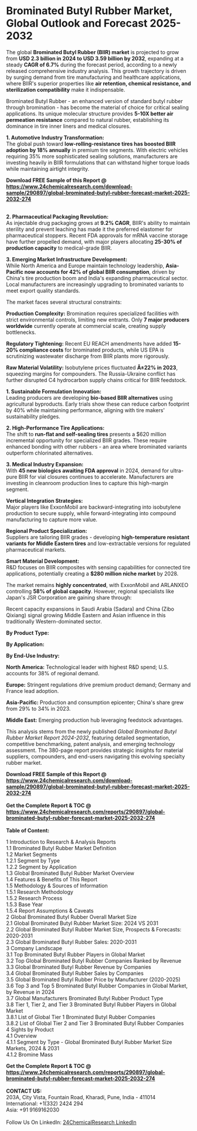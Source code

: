 <h1>Brominated Butyl Rubber Market, Global Outlook and Forecast 2025-2032</h1><p>The global <strong>Brominated Butyl Rubber (BIIR) market</strong> is projected to grow from <strong>USD 2.3 billion in 2024 to USD 3.59 billion by 2032</strong>, expanding at a steady <strong>CAGR of 6.7%</strong> during the forecast period, according to a newly released comprehensive industry analysis. This growth trajectory is driven by surging demand from tire manufacturing and healthcare applications, where BIIR's superior properties like <strong>air retention, chemical resistance, and sterilization compatibility</strong> make it indispensable.</p><p>Brominated Butyl Rubber - an enhanced version of standard butyl rubber through bromination - has become the material of choice for critical sealing applications. Its unique molecular structure provides <strong>5-10X better air permeation resistance</strong> compared to natural rubber, establishing its dominance in tire inner liners and medical closures.</p><p><strong>1. Automotive Industry Transformation:</strong><br>
The global push toward <strong>low-rolling-resistance tires has boosted BIIR adoption by 18% annually</strong> in premium tire segments. With electric vehicles requiring 35% more sophisticated sealing solutions, manufacturers are investing heavily in BIIR formulations that can withstand higher torque loads while maintaining airtight integrity.</p><div><b>Download FREE Sample of this Report @ 
            <a href="https://www.24chemicalresearch.com/download-sample/290897/global-brominated-butyl-rubber-forecast-market-2025-2032-274">
            https://www.24chemicalresearch.com/download-sample/290897/global-brominated-butyl-rubber-forecast-market-2025-2032-274</a></b></div><br><p><strong>2. Pharmaceutical Packaging Revolution:</strong><br>
As injectable drug packaging grows at <strong>9.2% CAGR</strong>, BIIR's ability to maintain sterility and prevent leaching has made it the preferred elastomer for pharmaceutical stoppers. Recent FDA approvals for mRNA vaccine storage have further propelled demand, with major players allocating <strong>25-30% of production capacity</strong> to medical-grade BIIR.</p><p><strong>3. Emerging Market Infrastructure Development:</strong><br>
While North America and Europe maintain technology leadership, <strong>Asia-Pacific now accounts for 42% of global BIIR consumption</strong>, driven by China's tire production boom and India's expanding pharmaceutical sector. Local manufacturers are increasingly upgrading to brominated variants to meet export quality standards.</p><p>The market faces several structural constraints:</p><p><strong>Production Complexity:</strong> Bromination requires specialized facilities with strict environmental controls, limiting new entrants. Only <strong>7 major producers worldwide</strong> currently operate at commercial scale, creating supply bottlenecks.</p><p><strong>Regulatory Tightening:</strong> Recent EU REACH amendments have added <strong>15-20% compliance costs</strong> for brominated products, while US EPA is scrutinizing wastewater discharge from BIIR plants more rigorously.</p><p><strong>Raw Material Volatility:</strong> Isobutylene prices fluctuated <strong>Â±22% in 2023</strong>, squeezing margins for compounders. The Russia-Ukraine conflict has further disrupted C4 hydrocarbon supply chains critical for BIIR feedstock.</p><p><strong>1. Sustainable Formulation Innovation:</strong><br>
Leading producers are developing <strong>bio-based BIIR alternatives</strong> using agricultural byproducts. Early trials show these can reduce carbon footprint by 40% while maintaining performance, aligning with tire makers' sustainability pledges.</p><p><strong>2. High-Performance Tire Applications:</strong><br>
The shift to <strong>run-flat and self-sealing tires</strong> presents a $620 million incremental opportunity for specialized BIIR grades. These require enhanced bonding with other rubbers - an area where brominated variants outperform chlorinated alternatives.</p><p><strong>3. Medical Industry Expansion:</strong><br>
With <strong>45 new biologics awaiting FDA approval</strong> in 2024, demand for ultra-pure BIIR for vial closures continues to accelerate. Manufacturers are investing in cleanroom production lines to capture this high-margin segment.</p><p><strong>Vertical Integration Strategies:</strong><br>
	Major players like ExxonMobil are backward-integrating into isobutylene production to secure supply, while forward-integrating into compound manufacturing to capture more value.</p><p><strong>Regional Product Specialization:</strong><br>
	Suppliers are tailoring BIIR grades - developing <strong>high-temperature resistant variants for Middle Eastern tires</strong> and low-extractable versions for regulated pharmaceutical markets.</p><p><strong>Smart Material Development:</strong><br>
	R&amp;D focuses on BIIR composites with sensing capabilities for connected tire applications, potentially creating a <strong>$280 million niche market</strong> by 2028.</p><p>The market remains <strong>highly concentrated</strong>, with ExxonMobil and ARLANXEO controlling <strong>58% of global capacity</strong>. However, regional specialists like Japan's JSR Corporation are gaining share through:</p><p>Recent capacity expansions in Saudi Arabia (Sadara) and China (Zibo Qixiang) signal growing Middle Eastern and Asian influence in this traditionally Western-dominated sector.</p><p><strong>By Product Type:</strong></p><p><strong>By Application:</strong></p><p><strong>By End-Use Industry:</strong></p><p><strong>North America:</strong> Technological leader with highest R&amp;D spend; U.S. accounts for 38% of regional demand.</p><p><strong>Europe:</strong> Stringent regulations drive premium product demand; Germany and France lead adoption.</p><p><strong>Asia-Pacific:</strong> Production and consumption epicenter; China's share grew from 29% to 34% in 2023.</p><p><strong>Middle East:</strong> Emerging production hub leveraging feedstock advantages.</p><p>This analysis stems from the newly published <em>Global Brominated Butyl Rubber Market Report 2024-2032</em>, featuring detailed segmentation, competitive benchmarking, patent analysis, and emerging technology assessment. The 380-page report provides strategic insights for material suppliers, compounders, and end-users navigating this evolving specialty rubber market.</p><div><b>Download FREE Sample of this Report @ 
            <a href="https://www.24chemicalresearch.com/download-sample/290897/global-brominated-butyl-rubber-forecast-market-2025-2032-274">
            https://www.24chemicalresearch.com/download-sample/290897/global-brominated-butyl-rubber-forecast-market-2025-2032-274</a></b></div><br><div><b>Get the Complete Report & TOC @ 
            <a href="https://www.24chemicalresearch.com/reports/290897/global-brominated-butyl-rubber-forecast-market-2025-2032-274">
            https://www.24chemicalresearch.com/reports/290897/global-brominated-butyl-rubber-forecast-market-2025-2032-274</a></b></div><br>
            <b>Table of Content:</b><p>1 Introduction to Research & Analysis Reports<br />
 1.1 Brominated Butyl Rubber Market Definition<br />
 1.2 Market Segments<br />
 1.2.1 Segment by Type<br />
 1.2.2 Segment by Application<br />
 1.3 Global Brominated Butyl Rubber Market Overview<br />
 1.4 Features & Benefits of This Report<br />
 1.5 Methodology & Sources of Information<br />
 1.5.1 Research Methodology<br />
 1.5.2 Research Process<br />
 1.5.3 Base Year<br />
 1.5.4 Report Assumptions & Caveats<br />
2 Global Brominated Butyl Rubber Overall Market Size<br />
 2.1 Global Brominated Butyl Rubber Market Size: 2024 VS 2031<br />
 2.2 Global Brominated Butyl Rubber Market Size, Prospects & Forecasts: 2020-2031<br />
 2.3 Global Brominated Butyl Rubber Sales: 2020-2031<br />
3 Company Landscape<br />
 3.1 Top Brominated Butyl Rubber Players in Global Market<br />
 3.2 Top Global Brominated Butyl Rubber Companies Ranked by Revenue<br />
 3.3 Global Brominated Butyl Rubber Revenue by Companies<br />
 3.4 Global Brominated Butyl Rubber Sales by Companies<br />
 3.5 Global Brominated Butyl Rubber Price by Manufacturer (2020-2025)<br />
 3.6 Top 3 and Top 5 Brominated Butyl Rubber Companies in Global Market, by Revenue in 2024<br />
 3.7 Global Manufacturers Brominated Butyl Rubber Product Type<br />
 3.8 Tier 1, Tier 2, and Tier 3 Brominated Butyl Rubber Players in Global Market<br />
 3.8.1 List of Global Tier 1 Brominated Butyl Rubber Companies<br />
 3.8.2 List of Global Tier 2 and Tier 3 Brominated Butyl Rubber Companies<br />
4 Sights by Product<br />
 4.1 Overview<br />
 4.1.1 Segment by Type - Global Brominated Butyl Rubber Market Size Markets, 2024 & 2031<br />
 4.1.2 Bromine Mass </p><div><b>Get the Complete Report & TOC @ 
            <a href="https://www.24chemicalresearch.com/reports/290897/global-brominated-butyl-rubber-forecast-market-2025-2032-274">
            https://www.24chemicalresearch.com/reports/290897/global-brominated-butyl-rubber-forecast-market-2025-2032-274</a></b></div><br><b>CONTACT US:</b><br>
            203A, City Vista, Fountain Road, Kharadi, Pune, India - 411014<br>
            International: +1(332) 2424 294<br>
            Asia: +91 9169162030 <br><br>
            Follow Us On LinkedIn: <a href="https://www.linkedin.com/company/24chemicalresearch/">24ChemicalResearch LinkedIn</a>